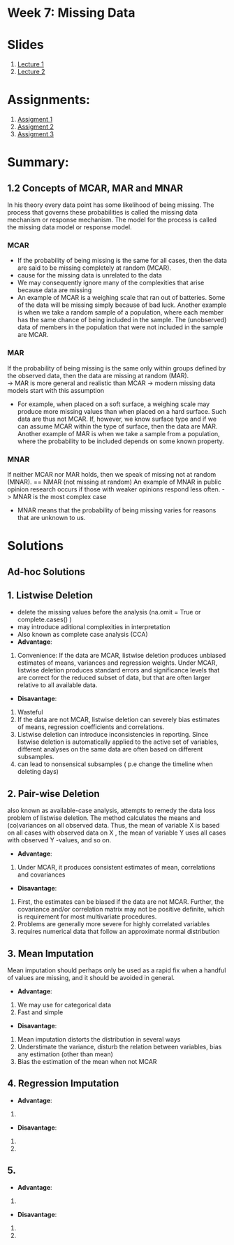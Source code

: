 # Week 7: Missing Data


# Slides
1. [Lecture 1](https://github.com/hansfranke1985/ADS/blob/master/DataWrangling/week_7_MissingData/Slides/imputation_lecture_1.pdf)
2. [Lecture 2](https://github.com/hansfranke1985/ADS/blob/master/DataWrangling/week_7_MissingData/Slides/imputation_lecture_2.pdf)

# Assignments:
1. [Assigment 1](https://github.com/hansfranke1985/ADS/blob/master/DataWrangling/week_7_MissingData/week_7_Assigments/Assigment_1.md)
2. [Assigment 2](https://github.com/hansfranke1985/ADS/blob/master/DataWrangling/week_7_MissingData/week_7_Assigments/Assigment_2.md)
3. [Assigment 3](https://github.com/hansfranke1985/ADS/blob/master/DataWrangling/week_7_MissingData/week_7_Assigments/Assigment_3.md)

# Summary:



## 1.2 Concepts of MCAR, MAR and MNAR

In his theory every data point has some likelihood of being missing. The process that governs these probabilities is called the missing data mechanism or response mechanism. The model for the process is called the missing data model or response model.

### MCAR
- If the probability of being missing is the same for all cases, then the data are said to be missing completely at random (MCAR). 
- cause for the missing data is unrelated to the data
- We may consequently ignore many of the complexities that arise because data are missing
- An example of MCAR is a weighing scale that ran out of batteries. Some of the data will be missing simply because of bad luck. Another example is when we take a random sample of a population, where each member has the same chance of being included in the sample. The (unobserved) data of members in the population that were not included in the sample are MCAR.

### MAR
If the probability of being missing is the same only within groups defined by the observed data, then the data are missing at random (MAR).  
-> MAR is more general and realistic than MCAR 
-> modern missing data models start with this assumption
- For example, when placed on a soft surface, a weighing scale may produce more missing values than when placed on a hard surface. Such data are thus not MCAR. If, however, we know surface type and if we can assume MCAR within the type of surface, then the data are MAR. Another example of MAR is when we take a sample from a population, where the probability to be included depends on some known property.

### MNAR
If neither MCAR nor MAR holds, then we speak of missing not at random (MNAR). == NMAR (not missing at random)
An example of MNAR in public opinion research occurs if those with weaker opinions respond less often.
-> MNAR is the most complex case
- MNAR means that the probability of being missing varies for reasons that are unknown to us.


# Solutions 

## Ad-hoc Solutions

## 1. Listwise Deletion

- delete the missing values before the analysis (na.omit = True or complete.cases() )
- may introduce aditional complexities in interpretation 
- Also known as complete case analysis (CCA)
- __Advantage__:
1. Convenience: If the data are MCAR, listwise deletion produces unbiased estimates of means, variances and regression weights. Under MCAR, listwise deletion produces standard errors and significance levels that are correct for the reduced subset of data, but that are often larger relative to all available data.

- __Disavantage__: 
1. Wasteful
2. If the data are not MCAR, listwise deletion can severely bias estimates of means, regression coefficients and correlations.
3. Listwise deletion can introduce inconsistencies in reporting. Since listwise deletion is automatically applied to the active set of variables, different analyses on the same data are often based on different subsamples.
4. can lead to nonsensical subsamples ( p.e change the timeline when deleting days)


## 2. Pair-wise Deletion
also known as available-case analysis, attempts to remedy the data loss problem of listwise deletion. The method calculates the means and (co)variances on all observed data. Thus, the mean of variable  X   is based on all cases with observed data on  X , the mean of variable  Y   uses all cases with observed Y  -values, and so on.


- __Advantage__:
1. Under MCAR, it produces consistent estimates of mean, correlations and covariances 

- __Disavantage__: 
1. First, the estimates can be biased if the data are not MCAR. Further, the covariance and/or correlation matrix may not be positive definite, which is requirement for most multivariate procedures.
2. Problems are generally more severe for highly correlated variables
3. requires numerical data that follow an approximate normal distribution


## 3. Mean Imputation

Mean imputation should perhaps only be used as a rapid fix when a handful of values are missing, and it should be avoided in general.

- __Advantage__:
1. We may use for categorical data
2. Fast and simple

- __Disavantage__: 
1.  Mean imputation distorts the distribution in several ways
2. Understimate the variance, disturb the relation between variables, bias any estimation (other than mean)
3. Bias the estimation of the mean when not MCAR

## 4. Regression Imputation

- __Advantage__:
1. 

- __Disavantage__: 
1. 
2. 

## 5.

- __Advantage__:
1. 

- __Disavantage__: 
1. 
2. 

